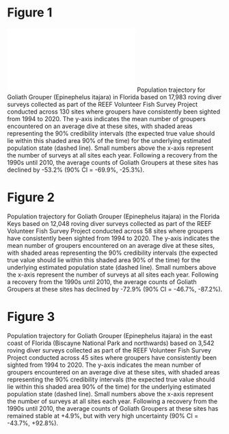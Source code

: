 # Figure 1
![](<images/Goliath Grouper_Florida (All Regions)_state_space.pdf>)
Population trajectory for Goliath Grouper (Epinephelus itajara) in Florida based on 17,983 roving diver surveys collected as part of the REEF Volunteer Fish Survey Project conducted across 130 sites where groupers have consistently been sighted from 1994 to 2020. The y-axis indicates the mean number of groupers encountered on an average dive at these sites, with shaded areas representing the 90% credibility intervals (the expected true value should lie within this shaded area 90% of the time) for the underlying estimated population state (dashed line). Small numbers above the x-axis represent the number of surveys at all sites each year. Following a recovery from the 1990s until 2010, the average counts of Goliath Groupers at these sites has declined by -53.2% (90% CI = -69.9%, -25.3%).

# Figure 2
Population trajectory for Goliath Grouper (Epinephelus itajara) in the Florida Keys based on 12,048 roving diver surveys collected as part of the REEF Volunteer Fish Survey Project conducted across 58 sites where groupers have consistently been sighted from 1994 to 2020. The y-axis indicates the mean number of groupers encountered on an average dive at these sites, with shaded areas representing the 90% credibility intervals (the expected true value should lie within this shaded area 90% of the time) for the underlying estimated population state (dashed line). Small numbers above the x-axis represent the number of surveys at all sites each year. Following a recovery from the 1990s until 2010, the average counts of Goliath Groupers at these sites has declined by -72.9% (90% CI = -46.7%, -87.2%).

# Figure 3
Population trajectory for Goliath Grouper (Epinephelus itajara) in the east coast of Florida (Biscayne National Park and northwards) based on 3,542 roving diver surveys collected as part of the REEF Volunteer Fish Survey Project conducted across 45 sites where groupers have consistently been sighted from 1994 to 2020. The y-axis indicates the mean number of groupers encountered on an average dive at these sites, with shaded areas representing the 90% credibility intervals (the expected true value should lie within this shaded area 90% of the time) for the underlying estimated population state (dashed line). Small numbers above the x-axis represent the number of surveys at all sites each year. Following a recovery from the 1990s until 2010, the average counts of Goliath Groupers at these sites has remained stable at +4.9%, but with very high uncertainty (90% CI = -43.7%, +92.8%).

